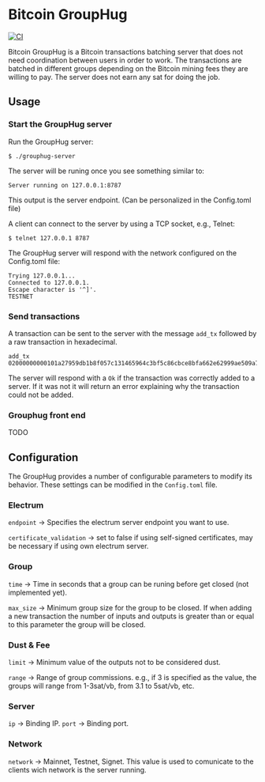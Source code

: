 # Bitcoin GroupHug

[![CI](https://github.com/polespinasa/bitcoin-grouphug/actions/workflows/ci.yml/badge.svg)](https://github.com/polespinasa/bitcoin-grouphug/actions/workflows/ci.yml)

Bitcoin GroupHug is a Bitcoin transactions batching server that does not need coordination between users in order to work.
The transactions are batched in different groups depending on the Bitcoin mining fees they are willing to pay.
The server does not earn any sat for doing the job.

## Usage

### Start the GroupHug server

Run the GroupHug server:

    $ ./grouphug-server

The server will be runing once you see something similar to:

    Server running on 127.0.0.1:8787

This output is the server endpoint. (Can be personalized in the Config.toml file)

A client can connect to the server by using a TCP socket, e.g., Telnet:

    $ telnet 127.0.0.1 8787

The GroupHug server will respond with the network configured on the Config.toml file:

    Trying 127.0.0.1...
    Connected to 127.0.0.1.
    Escape character is '^]'.
    TESTNET


### Send transactions

A transaction can be sent to the server with the message `add_tx` followed by a raw transaction in hexadecimal.

    add_tx 02000000000101a27959db1b8f057c131465964c3bf5c86cbce8bfa662e62999ae509a7688758b0100000000fdffffff01ddd2f50500000000160014887c4f5e76046e8224113a568b1f7f14945e2d230247304402207945e74b3b9b3bb95fe4440764c7e82dd633ed135bddadc8bed24e4f2f94e65e02202b639a02135fb2cd0f9a5908454caa21b24f02462e7149f805dfe0b9612788af8321024ca581679054b55c9819988af8a990fdf44d5f171ec5bc2203dd90ad33a80da500000000

The server will respond with a `Ok` if the transaction was correctly added to a server. If it was not it will return an error explaining why the transaction could not be added.


### Grouphug front end

TODO



## Configuration

The GroupHug provides a number of configurable parameters to modify its behavior. These settings can be modified in the `Config.toml` file.

### Electrum
`endpoint` -> Specifies the electrum server endpoint you want to use.

`certificate_validation` -> set to false if using self-signed certificates, may be necessary if using own electrum server.

### Group
`time` -> Time in seconds that a group can be runing before get closed (not implemented yet).

`max_size` -> Minimum group size for the group to be closed. If when adding a new transaction the number of inputs and outputs is greater than or equal to this parameter the group will be closed.


### Dust & Fee
`limit` -> Minimum value of the outputs not to be considered dust.

`range` -> Range of group commissions. e.g., if 3 is specified as the value, the groups will range from 1-3sat/vb, from 3.1 to 5sat/vb, etc.

### Server
`ip` -> Binding IP.
`port` -> Binding port.

### Network
`network` -> Mainnet, Testnet, Signet. This value is used to comunicate to the clients wich network is the server running.
